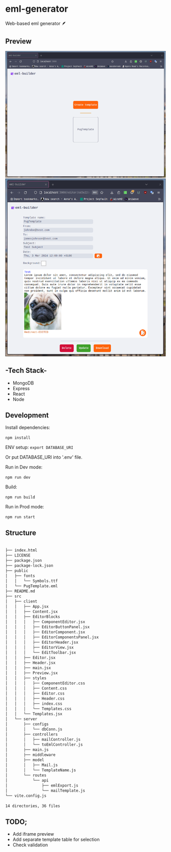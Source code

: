 # eml-generator

Web-based eml generator :feather:

## Preview

![screen_view_1](assets/screen_view_1.png)
![screen_view_2](assets/screen_view_2.png)

## -Tech Stack-

- MongoDB
- Express
- React
- Node

## Development

Install dependencies:

`npm install`

ENV setup:
`export DATABASE_URI`

Or put DATABASE_URI into '.env' file.

Run in Dev mode:

`npm run dev`

Build:

`npm run build`

Run in Prod mode:

`npm run start`

## Structure

```

├── index.html
├── LICENSE
├── package.json
├── package-lock.json
├── public
│   ├── fonts
│   │   └── Symbols.ttf
│   └── PugTemplate.eml
├── README.md
├── src
│   ├── client
│   │   ├── App.jsx
│   │   ├── Content.jsx
│   │   ├── EditorBlocks
│   │   │   ├── ComponentEditor.jsx
│   │   │   ├── EditorButtonPanel.jsx
│   │   │   ├── EditorComponent.jsx
│   │   │   ├── EditorComponentsPanel.jsx
│   │   │   ├── EditorHeader.jsx
│   │   │   ├── EditorView.jsx
│   │   │   └── EditToolbar.jsx
│   │   ├── Editor.jsx
│   │   ├── Header.jsx
│   │   ├── main.jsx
│   │   ├── Preview.jsx
│   │   ├── styles
│   │   │   ├── ComponentEditor.css
│   │   │   ├── Content.css
│   │   │   ├── Editor.css
│   │   │   ├── Header.css
│   │   │   ├── index.css
│   │   │   └── Templates.css
│   │   └── Templates.jsx
│   └── server
│       ├── configs
│       │   └── dbConn.js
│       ├── controllers
│       │   ├── mailController.js
│       │   └── toEmlController.js
│       ├── main.js
│       ├── middleware
│       ├── model
│       │   ├── Mail.js
│       │   └── TemplateName.js
│       └── routes
│           └── api
│               ├── emlExport.js
│               └── mailTemplate.js
└── vite.config.js

14 directories, 36 files

```

## TODO;

- Add iframe preview
- Add separate template table for selection
- Check validation
